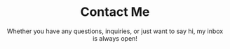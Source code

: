 ---
title: 'Contact Me'
subtitle: 'Whether you have any questions, inquiries, or just want to say hi, my inbox is always open!'
---